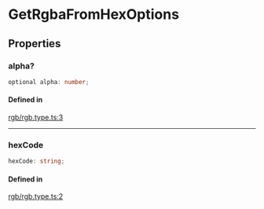 # GetRgbaFromHexOptions

## Properties

### alpha?

```ts
optional alpha: number;
```

#### Defined in

[rgb/rgb.type.ts:3](https://github.com/Sillybit-io/colorhacks/blob/1141412e2ad2f6a42ef9c6271418b8c6be806b0e/src/features/rgb/rgb.type.ts#L3)

***

### hexCode

```ts
hexCode: string;
```

#### Defined in

[rgb/rgb.type.ts:2](https://github.com/Sillybit-io/colorhacks/blob/1141412e2ad2f6a42ef9c6271418b8c6be806b0e/src/features/rgb/rgb.type.ts#L2)
